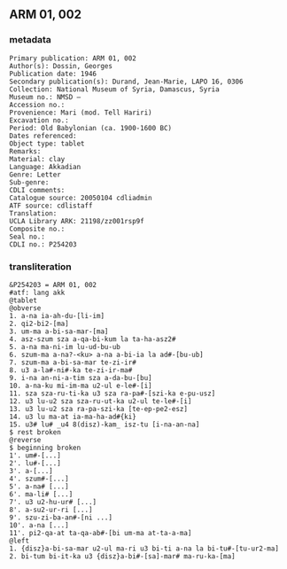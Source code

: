 ARM 01, 002
---
### metadata
    Primary publication: ARM 01, 002
 	Author(s): Dossin, Georges
 	Publication date: 1946
 	Secondary publication(s): Durand, Jean-Marie, LAPO 16, 0306
 	Collection: National Museum of Syria, Damascus, Syria
 	Museum no.: NMSD —
 	Accession no.:
 	Provenience: Mari (mod. Tell Hariri)
 	Excavation no.:
 	Period: Old Babylonian (ca. 1900-1600 BC)
 	Dates referenced:
 	Object type: tablet
 	Remarks:
 	Material: clay
 	Language: Akkadian
 	Genre: Letter
 	Sub-genre:
 	CDLI comments:
 	Catalogue source: 20050104 cdliadmin
 	ATF source: cdlistaff
 	Translation:
 	UCLA Library ARK: 21198/zz001rsp9f
 	Composite no.:
 	Seal no.:
 	CDLI no.: P254203
### transliteration
    &P254203 = ARM 01, 002
 	#atf: lang akk
 	@tablet
 	@obverse
 	1. a-na ia-ah-du-[li-im]
 	2. qi2-bi2-[ma]
 	3. um-ma a-bi-sa-mar-[ma]
 	4. asz-szum sza a-qa-bi-kum la ta-ha-asz2#
 	5. a-na ma-ni-im lu-ud-bu-ub
 	6. szum-ma a-na?-<ku> a-na a-bi-ia la ad#-[bu-ub]
 	7. szum-ma a-bi-sa-mar te-zi-ir#
 	8. u3 a-la#-ni#-ka te-zi-ir-ma#
 	9. i-na an-ni-a-tim sza a-da-bu-[bu]
 	10. a-na-ku mi-im-ma u2-ul e-le#-[i]
 	11. sza sza-ru-ti-ka u3 sza ra-pa#-[szi-ka e-pu-usz]
 	12. u3 lu-u2 sza sza-ru-ut-ka u2-ul te-le#-[i]
 	13. u3 lu-u2 sza ra-pa-szi-ka [te-ep-pe2-esz]
 	14. u3 lu ma-at ia-ma-ha-ad#{ki}
 	15. u3# lu# _u4 8(disz)-kam_ isz-tu [i-na-an-na]
 	$ rest broken
 	@reverse
 	$ beginning broken
 	1'. um#-[...]
 	2'. lu#-[...]
 	3'. a-[...]
 	4'. szum#-[...]
 	5'. a-na# [...]
 	6'. ma-li# [...]
 	7'. u3 u2-hu-ur# [...]
 	8'. a-su2-ur-ri [...]
 	9'. szu-zi-ba-an#-[ni ...]
 	10'. a-na [...]
 	11'. pi2-qa-at ta-qa-ab#-[bi um-ma at-ta-a-ma]
 	@left
 	1. {disz}a-bi-sa-mar u2-ul ma-ri u3 bi-ti a-na la bi-tu#-[tu-ur2-ma]
 	2. bi-tum bi-it-ka u3 {disz}a-bi#-[sa]-mar# ma-ru-ka-[ma]  
